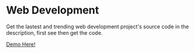 <head>
</head>
<body>                 <h1>Web Development</h1>
                <p>Get the lastest and trending web 
                    development project's source code in the description, first see then get the code.
                </p>
                <a href="https://humayunxhan.github.io/infocard/index.html">Demo Here!</a>
</body>
